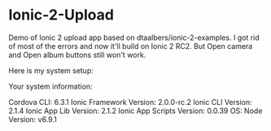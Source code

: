 # Ionic-2-Upload
Demo of Ionic 2 upload app based on dtaalbers/ionic-2-examples. I got rid of most of the errors and now it'll build on Ionic 2 RC2. But Open camera and Open album buttons still won't work.

Here is my system setup:

Your system information:

Cordova CLI: 6.3.1
Ionic Framework Version: 2.0.0-rc.2
Ionic CLI Version: 2.1.4
Ionic App Lib Version: 2.1.2
Ionic App Scripts Version: 0.0.39
OS:
Node Version: v6.9.1

